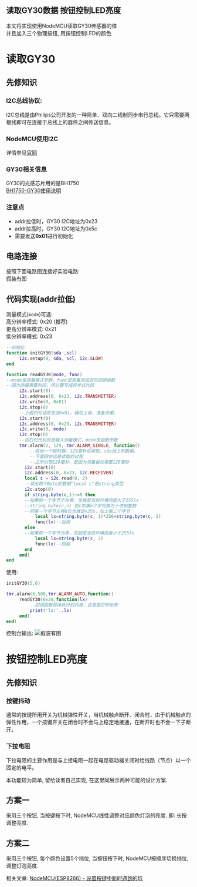 ## 读取GY30数据 按钮控制LED亮度
本文将实现使用NodeMCU读取GY30传感器的值  
并且加入三个物理按钮, 用按钮控制LED的颜色

# 读取GY30
## 先修知识

### I2C总线协议:
I2C总线是由Philips公司开发的一种简单、双向二线制同步串行总线。它只需要两根线即可在连接于总线上的器件之间传送信息。
### NodeMCU使用I2C
详情参见[官网](http://nodemcu.readthedocs.io/en/dev/en/modules/i2c/)
### GY30相关信息
GY30的光感芯片用的是BH1750  
[BH1750-GY30使用说明](https://wenku.baidu.com/view/4425da33f7ec4afe05a1df64.html)  
### 注意点
+ addr拉低时，GY30 I2C地址为0x23
+ addr拉高时，GY30 I2C地址为0x5c
+ 需要发送**0x01**进行初始化

## 电路连接
按照下面电路图连接好实验电路:  
假装有图
## 代码实现(addr拉低)
测量模式(`mode`)可选:  
高分辨率模式: 0x20  (推荐)  
更高分辨率模式: 0x21  
低分辨率模式: 0x23  
```Lua
--初始化
function initGY30(sda ,scl)
     i2c.setup(0, sda, scl, i2c.SLOW)    
end

function readGY30(mode, func)
--mode是测量模式参数，func是测量完成后的回调函数
--因为测量需要时间，所以要写成异步式代码
     i2c.start(0)
     i2c.address(0, 0x23, i2c.TRANSMITTER)
     i2c.write(0, 0x01)
     i2c.stop(0)
     --上面四句话是发送0x01，模块上电，准备测量。
     i2c.start(0)
     i2c.address(0, 0x23, i2c.TRANSMITTER)
     i2c.write(0, mode)
     i2c.stop(0)
     --这四句代码的是输入测量模式，mode是函数参数
     tmr.alarm(2, 129, tmr.ALARM_SINGLE, function()
         --启动一个延时器，129毫秒后读取，sda线上的数据。
         --下面四句话是读取的过程
         --之所以取129毫秒，是因为测量最长需要120毫秒
       i2c.start(0)
       i2c.address(0, 0x23, i2c.RECEIVER)
       local c = i2c.read(0, 2)
       --读出两个Byte的数据"local c"是string类型
       i2c.stop(0)
       if string.byte(c,1)~=0 then
       --如果前一个字节不为零，也就是当前环境亮度大于255lx
       --string.byte(c,n) 把c的第n个字符换为十进制整数
       --把第一个字节左移8位也就是×256，加上第二个字节
           local lx=string.byte(c, 1)*256+string.byte(c, 2)
           func(lx)--回调
       else
       --如果前一个字节为零，也就是当前环境亮度小于255lx
           local lx=string.byte(c, 2)
           func(lx)--回调
       end
     end)
end
```
使用:
```Lua
initGY30(5,6)

tmr.alarm(6,500,tmr.ALARM_AUTO,function()
     readGY30(0x20,function(lx)
         --回调函数具体执行的内容，这里是打印出来
         print('lx:'..lx)
     end) 
end)
```
控制台输出:
![假装有图](/a.jpg)
# 按钮控制LED亮度

## 先修知识
### 按键抖动
通常的按键所用开关为机械弹性开关，当机械触点断开、闭合时，由于机械触点的弹性作用，一个按键开关在闭合时不会马上稳定地接通，在断开时也不会一下子断开。

### 下拉电阻
下拉电阻的主要作用是与上接电阻一起在电路驱动器关闭时给线路（节点）以一个固定的电平。

本功能较为简单, 留给读者自己实现, 在这里同展示两种可能的设计方案.

## 方案一
采用三个按钮, 当按键按下时, NodeMCU线性调整对应颜色灯泡的亮度. 即: 长按调整亮度.

## 方案二
采用三个按钮, 每个颜色设置5个挡位, 当按钮按下时, NodeMCU按顺序切换挡位, 调整灯泡亮度.

相关文章: [NodeMCU(ESP8266) - 设置按键中断时遇到的坑](https://zhuanlan.zhihu.com/p/35097181)
